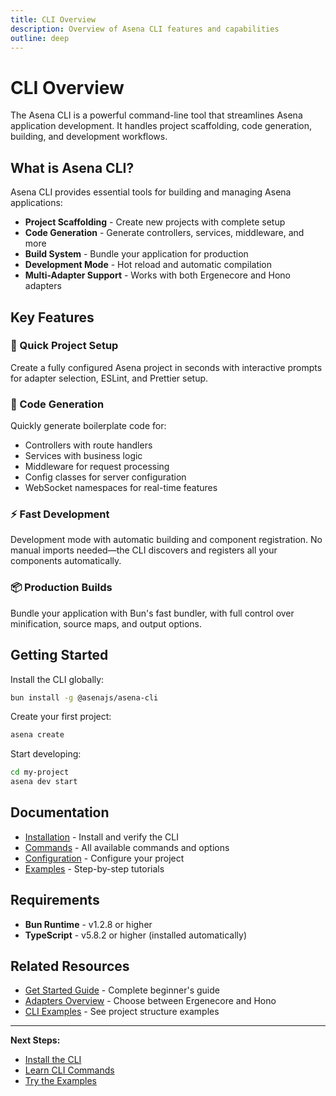 ```yaml
---
title: CLI Overview
description: Overview of Asena CLI features and capabilities
outline: deep
---
```


# CLI Overview

The Asena CLI is a powerful command-line tool that streamlines Asena application development. It handles project scaffolding, code generation, building, and development workflows.

## What is Asena CLI?

Asena CLI provides essential tools for building and managing Asena applications:

- **Project Scaffolding** - Create new projects with complete setup
- **Code Generation** - Generate controllers, services, middleware, and more
- **Build System** - Bundle your application for production
- **Development Mode** - Hot reload and automatic compilation
- **Multi-Adapter Support** - Works with both Ergenecore and Hono adapters

## Key Features

### 🚀 Quick Project Setup

Create a fully configured Asena project in seconds with interactive prompts for adapter selection, ESLint, and Prettier setup.

### 🔧 Code Generation

Quickly generate boilerplate code for:
- Controllers with route handlers
- Services with business logic
- Middleware for request processing
- Config classes for server configuration
- WebSocket namespaces for real-time features

### ⚡ Fast Development

Development mode with automatic building and component registration. No manual imports needed—the CLI discovers and registers all your components automatically.

### 📦 Production Builds

Bundle your application with Bun's fast bundler, with full control over minification, source maps, and output options.

## Getting Started

Install the CLI globally:

```bash
bun install -g @asenajs/asena-cli
```

Create your first project:

```bash
asena create
```

Start developing:

```bash
cd my-project
asena dev start
```

## Documentation

- [Installation](/docs/cli/installation) - Install and verify the CLI
- [Commands](/docs/cli/commands) - All available commands and options
- [Configuration](/docs/cli/configuration) - Configure your project
- [Examples](/docs/cli/examples) - Step-by-step tutorials

## Requirements

- **Bun Runtime** - v1.2.8 or higher
- **TypeScript** - v5.8.2 or higher (installed automatically)

## Related Resources

- [Get Started Guide](/docs/get-started) - Complete beginner's guide
- [Adapters Overview](/docs/adapters/overview) - Choose between Ergenecore and Hono
- [CLI Examples](/docs/cli/examples) - See project structure examples

---

**Next Steps:**
- [Install the CLI](/docs/cli/installation)
- [Learn CLI Commands](/docs/cli/commands)
- [Try the Examples](/docs/cli/examples)

